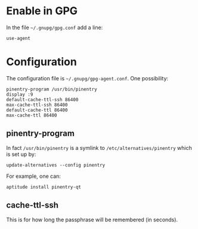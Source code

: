 Enable in GPG
=============

In the file `~/.gnupg/gpg.conf` add a line:

    use-agent


Configuration
=============

The configuration file is `~/.gnupg/gpg-agent.conf`. One possibility:

    pinentry-program /usr/bin/pinentry
    display :9
    default-cache-ttl-ssh 86400
    max-cache-ttl-ssh 86400
    default-cache-ttl 86400
    max-cache-ttl 86400


pinentry-program
----------------

In fact `/usr/bin/pinentry` is a symlink to `/etc/alternatives/pinentry` which is set up by:

    update-alternatives --config pinentry

For example, one can:

    aptitude install pinentry-qt

cache-ttl-ssh
-------------

This is for how long the passphrase will be remembered (in seconds).





